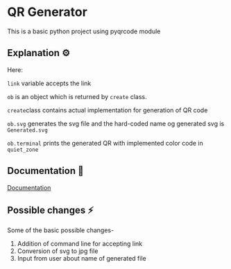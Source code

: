 
# QR Generator

This is a basic python project using pyqrcode module


## Explanation ⚙️
Here:

`link` variable accepts the link

`ob` is an object which is returned by `create` class.

`create`class contains actual implementation for generation of QR code

`ob.svg` generates the svg file and the hard-coded name og generated svg is `Generated.svg`

`ob.terminal` prints the generated QR with implemented color code in `quiet_zone`




## Documentation 📜

[Documentation](https://pypi.org/project/PyQRCode/)


## Possible changes ⚡

Some of the basic possible changes-
1. Addition of command line for accepting link
2. Conversion of svg to jpg file
3. Input from user about name of generated file



